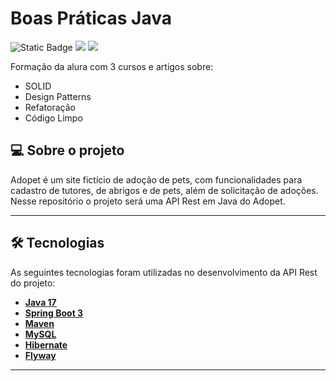 # Boas Práticas Java
<img alt="Static Badge" src="https://img.shields.io/badge/Angular-Formação Concluída-darkgreen">
<img src="https://img.shields.io/badge/spring-%236DB33F.svg?style=for-the-badge&logo=spring&logoColor=white"/> 
<img src="https://img.shields.io/badge/java-%23ED8B00.svg?style=for-the-badge&logo=openjdk&logoColor=white"/>

Formação da alura com 3 cursos e artigos sobre: 
- SOLID
-  Design Patterns
-  Refatoração
-  Código Limpo

## 💻 Sobre o projeto

Adopet é um site fictício de adoção de pets, com funcionalidades para cadastro de tutores, de abrigos e de pets, além de solicitação de adoções. Nesse repositório o projeto será uma API Rest em Java do Adopet.

---
## 🛠 Tecnologias

As seguintes tecnologias foram utilizadas no desenvolvimento da API Rest do projeto:

- **[Java 17](https://www.oracle.com/java)**
- **[Spring Boot 3](https://spring.io/projects/spring-boot)**
- **[Maven](https://maven.apache.org)**
- **[MySQL](https://www.mysql.com)**
- **[Hibernate](https://hibernate.org)**
- **[Flyway](https://flywaydb.org)**

---


